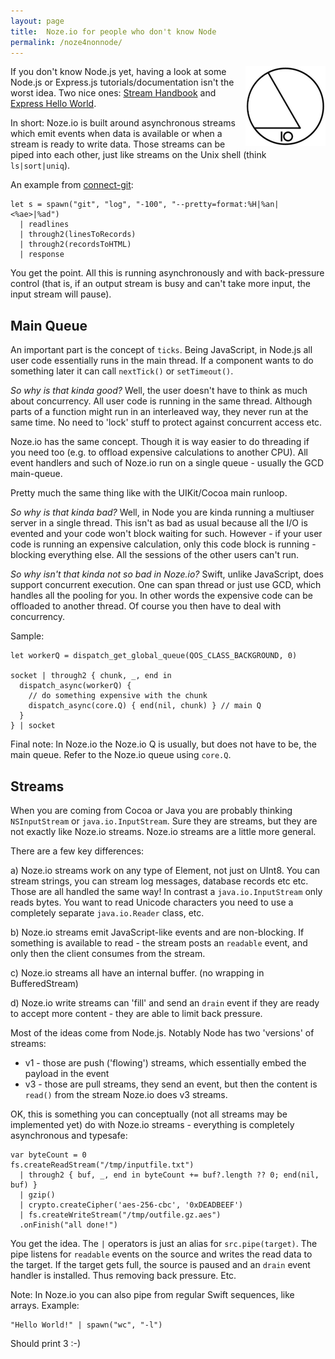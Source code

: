 ```yaml
---
layout: page
title:  Noze.io for people who don't know Node
permalink: /noze4nonnode/
---
```


<img src="/images/noze-128x128.png" align="right" />

If you don't know Node.js yet, having a look at some Node.js or Express.js 
tutorials/documentation isn't the worst idea.
Two nice ones:
[Stream Handbook](https://github.com/substack/stream-handbook)
and
[Express Hello World](http://expressjs.com/en/starter/hello-world.html).

In short: Noze.io is built around asynchronous streams which emit events when
data is available or when a stream is ready to write data. Those streams can
be piped into each other, just like streams on the Unix shell
(think `ls|sort|uniq`).

An example from
[connect-git](https://github.com/NozeIO/Noze.io/tree/master/Samples/connect-git/main.swift):

    let s = spawn("git", "log", "-100", "--pretty=format:%H|%an|<%ae>|%ad")
      | readlines
      | through2(linesToRecords)
      | through2(recordsToHTML)
      | response

You get the point. All this is running asynchronously and with back-pressure
control (that is, if an output stream is busy and can't take more input, the
input stream will pause).

## Main Queue

An important part is the concept of `ticks`. Being JavaScript, in Node.js
all user code essentially runs in the main thread. If a component wants to do
something later it can call `nextTick()` or `setTimeout()`.

*So why is that kinda good?* Well, the user doesn't have to think as much about
concurrency. All user code is running in the same thread. Although parts of a
function might run in an interleaved way, they never run at the same time. No
need to 'lock' stuff to protect against concurrent access etc.

Noze.io has the same concept. Though it is way easier to do threading if you
need too (e.g. to offload expensive calculations to another CPU).
All event handlers and such of Noze.io run on a single queue - usually the GCD
main-queue.

Pretty much the same thing like with the UIKit/Cocoa main runloop.

*So why is that kinda bad?* Well, in Node you are kinda running a multiuser
server in a single thread. This isn't as bad as usual because all the I/O is
evented and your code won't block waiting for such.
However - if your user code is running an expensive calculation, only this code
block is running - blocking everything else. All the sessions of the other 
users can't run.

*So why isn't that kinda not so bad in Noze.io?* Swift, unlike JavaScript, does
support concurrent execution. One can span thread or just use GCD, which
handles all the pooling for you. In other words the expensive code can be
offloaded to another thread. Of course you then have to deal with concurrency.

Sample:

    let workerQ = dispatch_get_global_queue(QOS_CLASS_BACKGROUND, 0)
    
    socket | through2 { chunk, _, end in
      dispatch_async(workerQ) {
        // do something expensive with the chunk
        dispatch_async(core.Q) { end(nil, chunk) } // main Q
      }
    } | socket

Final note: In Noze.io the Noze.io Q is usually, but does not have to be, the
            main queue. Refer to the Noze.io queue using `core.Q`.


## Streams

When you are coming from Cocoa or Java you are probably thinking
`NSInputStream` or `java.io.InputStream`. Sure they are streams, but they are
not exactly like Noze.io streams. Noze.io streams are a little more general.

There are a few key differences:

a) Noze.io streams work on any type of Element, not just on UInt8. You can
   stream strings, you can stream log messages, database records etc etc.
   Those are all handled the same way!
   In contrast a `java.io.InputStream` only reads bytes. You want to read 
   Unicode characters you need to use a completely separate `java.io.Reader`
   class, etc.

b) Noze.io streams emit JavaScript-like events and are non-blocking. If 
   something is available to read - the stream posts an `readable` event, and 
   only then the client consumes from the stream.

c) Noze.io streams all have an internal buffer. (no wrapping in BufferedStream)

d) Noze.io write streams can 'fill' and send an `drain` event if they are ready
   to accept more content - they are able to limit back pressure.


Most of the ideas come from Node.js. Notably Node has two 'versions' of streams:
- v1 - those are push ('flowing') streams, which essentially embed the payload 
       in the event
- v3 - those are pull streams, they send an event, but then the content is 
       `read()` from the stream
Noze.io does v3 streams.


OK, this is something you can conceptually (not all streams may be implemented
yet) do with Noze.io streams - everything is completely asynchronous and 
typesafe:

    var byteCount = 0
    fs.createReadStream("/tmp/inputfile.txt")
      | through2 { buf, _, end in byteCount += buf?.length ?? 0; end(nil, buf) }
      | gzip()
      | crypto.createCipher('aes-256-cbc', '0xDEADBEEF')
      | fs.createWriteStream("/tmp/outfile.gz.aes")
      .onFinish("all done!")

You get the idea. The `|` operators is just an alias for `src.pipe(target)`. The
pipe listens for `readable` events on the source and writes the read data to the
target. If the target gets full, the source is paused and an `drain` event
handler is installed. Thus removing back pressure. Etc.

Note: In Noze.io you can also pipe from regular Swift sequences, like arrays.
Example:

    "Hello World!" | spawn("wc", "-l")

Should print 3 :-)
